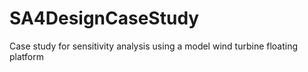 # SA4DesignCaseStudy
Case study for sensitivity analysis using a model wind turbine floating  platform

